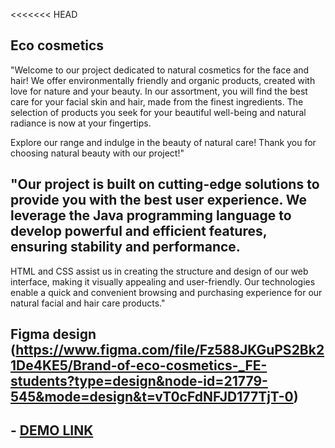 <<<<<<< HEAD
## Eco cosmetics
"Welcome to our project dedicated to natural cosmetics for the face and hair! We offer environmentally friendly and organic products, created with love for nature and your beauty. In our assortment, you will find the best care for your facial skin and hair, made from the finest ingredients. The selection of products you seek for your beautiful well-being and natural radiance is now at your fingertips.

Explore our range and indulge in the beauty of natural care! Thank you for choosing natural beauty with our project!"

## "Our project is built on cutting-edge solutions to provide you with the best user experience. We leverage the Java programming language to develop powerful and efficient features, ensuring stability and performance.

HTML and CSS assist us in creating the structure and design of our web interface, making it visually appealing and user-friendly. Our technologies enable a quick and convenient browsing and purchasing experience for our natural facial and hair care products."

## Figma design  (https://www.figma.com/file/Fz588JKGuPS2Bk21De4KE5/Brand-of-eco-cosmetics-_FE-students?type=design&node-id=21779-545&mode=design&t=vT0cFdNFJD177TjT-0)

   ## - [DEMO LINK](https://Viktoriia6666.github.io/Eco_cosmetics_landing/)
